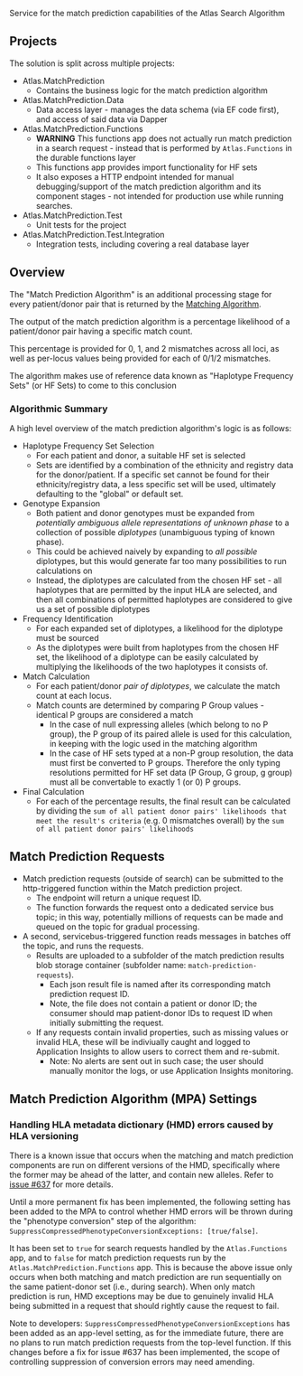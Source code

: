 Service for the match prediction capabilities of the Atlas Search Algorithm

## Projects

The solution is split across multiple projects:

- Atlas.MatchPrediction
  - Contains the business logic for the match prediction algorithm
- Atlas.MatchPrediction.Data
  - Data access layer - manages the data schema (via EF code first), and access of said data via Dapper
- Atlas.MatchPrediction.Functions
  - **WARNING** This functions app does not actually run match prediction in a search request - instead that is performed by `Atlas.Functions` in the durable functions layer
  - This functions app provides import functionality for HF sets
  - It also exposes a HTTP endpoint intended for manual debugging/support of the match prediction algorithm and its component stages - not intended for production use while running searches.
- Atlas.MatchPrediction.Test
  - Unit tests for the project
- Atlas.MatchPrediction.Test.Integration
  - Integration tests, including covering a real database layer

## Overview

The "Match Prediction Algorithm" is an additional processing stage for every patient/donor pair that is returned by the 
[Matching Algorithm](README_MatchingAlgorithm.md).

The output of the match prediction algorithm is a percentage likelihood of a patient/donor pair having a specific match count. 

This percentage is provided for 0, 1, and 2 mismatches across all loci, as well as 
per-locus values being provided for each of 0/1/2 mismatches.

The algorithm makes use of reference data known as "Haplotype Frequency Sets" (or HF Sets) to come to this conclusion


### Algorithmic Summary

A high level overview of the match prediction algorithm's logic is as follows: 

* Haplotype Frequency Set Selection
  * For each patient and donor, a suitable HF set is selected
  * Sets are identified by a combination of the ethnicity and registry data for the donor/patient. If a specific set cannot be found 
  for their ethnicity/registry data, a less specific set will be used, ultimately defaulting to the "global" or default set.
* Genotype Expansion
  * Both patient and donor genotypes must be expanded from _potentially ambiguous allele representations of unknown phase_
  to a collection of possible *diplotypes* (unambiguous typing of known phase).
  * This could be achieved naively by expanding to *all possible* diplotypes, but this would generate far too many possibilities to run calculations on
  * Instead, the diplotypes are calculated from the chosen HF set - all haplotypes that are permitted by the input HLA are selected, and
  then all combinations of permitted haplotypes are considered to give us a set of possible diplotypes
* Frequency Identification
  * For each expanded set of diplotypes, a likelihood for the diplotype must be sourced
  * As the diplotypes were built from haplotypes from the chosen HF set, the likelihood of a diplotype can be easily calculated 
  by multiplying the likelihoods of the two haplotypes it consists of.
* Match Calculation
  * For each patient/donor *pair of diplotypes*, we calculate the match count at each locus. 
  * Match counts are determined by comparing P Group values - identical P groups are considered a match
    * In the case of null expressing alleles (which belong to no P group), the P group of its paired allele is used for this calculation, in keeping with the logic used in the matching algorithm
    * In the case of HF sets typed at a non-P group resolution, the data must first be converted to P groups. Therefore the only typing resolutions
    permitted for HF set data (P Group, G group, g group) must all be convertable to exactly 1 (or 0) P groups.
* Final Calculation
  * For each of the percentage results, the final result can be calculated by dividing the `sum of all patient donor pairs' likelihoods that meet the result's criteria`
    (e.g. 0 mismatches overall) by the `sum of all patient donor pairs' likelihoods`


## Match Prediction Requests
- Match prediction requests (outside of search) can be submitted to the http-triggered function within the Match prediction project.
  - The endpoint will return a unique request ID.
  - The function forwards the request onto a dedicated service bus topic; in this way, potentially millions of requests can be made and queued on the topic for gradual processing.
- A second, servicebus-triggered function reads messages in batches off the topic, and runs the requests.
  - Results are uploaded to a subfolder of the match prediction results blob storage container (subfolder name: `match-prediction-requests`).
    - Each json result file is named after its corresponding match prediction request ID.
    - Note, the file does not contain a patient or donor ID; the consumer should map patient-donor IDs to request ID when initially submitting the request.
  - If any requests contain invalid properties, such as missing values or invalid HLA, these will be indiviually caught and logged to Application Insights to allow users to correct them and re-submit.
    - Note: No alerts are sent out in such case; the user should manually monitor the logs, or use Application Insights monitoring.


## Match Prediction Algorithm (MPA) Settings

### Handling HLA metadata dictionary (HMD) errors caused by HLA versioning

There is a known issue that occurs when the matching and match prediction components are run on different versions of the HMD, specifically where the former may be ahead of the latter, and contain new alleles. Refer to [issue #637](https://github.com/Anthony-Nolan/Atlas/issues/637) for more details.

Until a more permanent fix has been implemented, the following setting has been added to the MPA to control whether HMD errors will be thrown during the "phenotype conversion" step of the algorithm: `SuppressCompressedPhenotypeConversionExceptions: [true/false]`.

It has been set to `true` for search requests handled by the `Atlas.Functions` app, and to `false` for match prediction requests run by the `Atlas.MatchPrediction.Functions` app. This is because the above issue only occurs when both matching and match prediction are run sequentially on the same patient-donor set (i.e., during search). When only match prediction is run, HMD exceptions may be due to genuinely invalid HLA being submitted in a request that should rightly cause the request to fail.

Note to developers: `SuppressCompressedPhenotypeConversionExceptions` has been added as an app-level setting, as for the immediate future, there are no plans to run match prediction requests from the top-level function. If this changes before a fix for issue #637 has been implemented, the scope of controlling suppression of conversion errors may need amending.